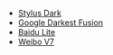 - [Stylus Dark](https://userstyles.org/styles/153739/stylus-dark-shadowfox)
- [Google Darkest Fusion](https://userstyles.org/styles/167419/google-darkest-fusion-configurable)
- [Baidu Lite](https://userstyles.org/styles/171057/baidu-lite)
- [Weibo V7](https://userstyles.org/styles/106272/weibo-v7)